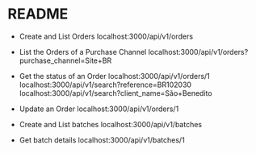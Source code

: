 # README

- Create and List Orders
localhost:3000/api/v1/orders

- List the Orders of a Purchase Channel
localhost:3000/api/v1/orders?purchase_channel=Site+BR

- Get the status of an Order
localhost:3000/api/v1/orders/1
localhost:3000/api/v1/search?reference=BR102030
localhost:3000/api/v1/search?client_name=São+Benedito

- Update an Order
localhost:3000/api/v1/orders/1

- Create and List batches
localhost:3000/api/v1/batches

- Get batch details
localhost:3000/api/v1/batches/1